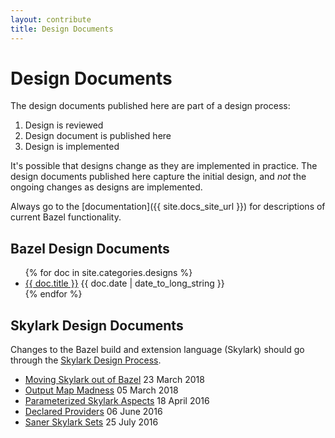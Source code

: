 ```yaml
---
layout: contribute
title: Design Documents
---
```


# Design Documents

The design documents published here are part of a design process:

1. Design is reviewed
2. Design document is published here
3. Design is implemented

It's possible that designs change as they are implemented in practice. The
design documents published here capture the initial design, and _not_ the
ongoing changes as designs are implemented.

Always go to the [documentation]({{ site.docs_site_url }}) for descriptions of
current Bazel functionality.

## Bazel Design Documents

<ul>
{% for doc in site.categories.designs %}
  <li><a href="{{ doc.url }}">{{ doc.title }}</a>
      {{ doc.date | date_to_long_string }}</a></li>
{% endfor %}
</ul>

## Skylark Design Documents

Changes to the Bazel build and extension language (Skylark) should go
through the [Skylark Design Process](/designs/skylark/skylark-design-process.html).

* [Moving Skylark out of Bazel](https://docs.google.com/document/d/15ysfoMXRqZDdz0OOY1mtpeWd7LjDnXKl4fOVSLGACAY/edit?usp=sharing) 23 March 2018
* [Output Map Madness](https://docs.google.com/document/d/1ic9lJPn-0VqgKcqSbclVWwYDW2eiV-9k6ZUK_xE6H5E/edit?usp=sharing) 05 March 2018
* [Parameterized Skylark Aspects](/designs/skylark/parameterized-aspects.html)
  18 April 2016
* [Declared Providers](/designs/skylark/declared-providers.html) 06 June 2016
* [Saner Skylark Sets](/designs/skylark/saner-skylark-sets.html) 25 July 2016
